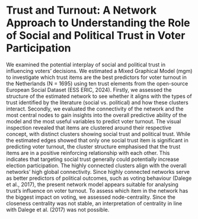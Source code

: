 # Trust and Turnout: A Network Approach to Understanding the Role of Social and Political Trust in Voter Participation

We examined the potential interplay of social and political trust in influencing voters’ decisions. We estimated a Mixed Graphical Model (mgm) to investigate which trust items are the best predictors for voter turnout in the Netherlands (N = 1695) using ten trust elements from the open-source European Social Dataset (ESS ERIC, 2024). Firstly, we assessed the structure of the estimated network to see whether it aligns with the types of trust identified by the literature (social vs. political) and how these clusters interact. Secondly, we evaluated the connectivity of the network and the most central nodes to gain insights into the overall predictive ability of the model and the most useful variables to predict voter turnout. The visual inspection revealed that items are clustered around their respective concept, with distinct clusters showing social trust and political trust. While the estimated edges showed that only one social trust item is significant in predicting voter turnout, the cluster structure emphasised that the trust items are in a positive reinforcing relationship with each other. This indicates that targeting social trust generally could potentially increase election participation. The highly connected clusters align with the overall networks’ high global connectivity. Since highly connected networks serve as better predictors of political outcomes, such as voting behaviour (Dalege et al., 2017), the present network model appears suitable for analysing trust’s influence on voter turnout. To assess which item in the network has the biggest impact on voting, we assessed node-centrality. Since the closeness centrality was not stable, an interpretation of centrality in line with Dalege et al. (2017) was not possible.
